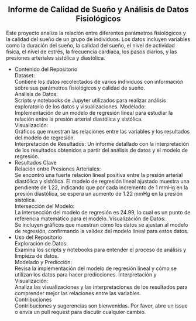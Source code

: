 <center>
<h2 style="text-align: center;">Informe de Calidad de Sueño y Análisis de Datos Fisiológicos</h2>
</center>
Este proyecto analiza la relación entre diferentes parámetros fisiológicos y la calidad del sueño de un grupo de individuos. Los datos incluyen variables como la duración del sueño, la calidad del sueño, el nivel de actividad física, el nivel de estrés, la frecuencia cardíaca, los pasos diarios, y las presiones arteriales sistólica y diastólica.

* Contenido del Repositorio<br>
Dataset:<br>
Contiene los datos recolectados de varios individuos con información sobre sus parámetros fisiológicos y calidad de sueño.<br>
Análisis de Datos: <br>
Scripts y notebooks de Jupyter utilizados para realizar análisis exploratorio de los datos y visualizaciones.
Modelado:<br>
 Implementación de un modelo de regresión lineal para estudiar la relación entre la presión arterial diastólica y sistólica.<br>
Visualización:<br> 
Gráficos que muestran las relaciones entre las variables y los resultados del modelo de regresión.<br>
Interpretación de Resultados: 
Un informe detallado con la interpretación de los resultados obtenidos a partir del análisis de datos y el modelo de regresión.
* Resultados Clave<br>
Relación entre Presiones Arteriales: <br>
Se encontró una fuerte relación lineal positiva entre la presión arterial diastólica y sistólica. El modelo de regresión lineal ajustado muestra una pendiente de 1.22, indicando que por cada incremento de 1 mmHg en la presión diastólica, se espera un aumento de 1.22 mmHg en la presión sistólica.<br>
Intersección del Modelo:<br>
 La intersección del modelo de regresión es 24.99, lo cual es un punto de referencia matemático para el modelo.
Visualización de Datos:<br> 
Se incluyen gráficos que muestran cómo los datos se ajustan al modelo de regresión, confirmando la validez del modelo lineal para estos datos.
* Uso del Repositorio<br>
Exploración de Datos:<br>
 Examina los scripts y notebooks para entender el proceso de análisis y limpieza de datos.<br>
Modelado y Predicción: <br>
Revisa la implementación del modelo de regresión lineal y cómo se utilizan los datos para hacer predicciones.
Interpretación y Visualización:<br> 
Analiza las visualizaciones y las interpretaciones de los resultados para comprender mejor las relaciones entre las variables.<br>
Contribuciones<br>
Contribuciones y sugerencias son bienvenidas. Por favor, abre un issue o envía un pull request para discutir cualquier cambio.